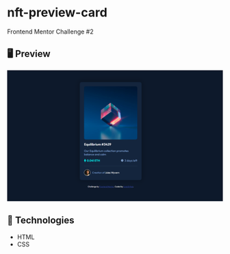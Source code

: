 # nft-preview-card
 Frontend Mentor Challenge #2
 
 ## 🖥 Preview
 <img src="preview.png" alt="foto-projeto">
 
 ## 🚀 Technologies
* HTML
* CSS
